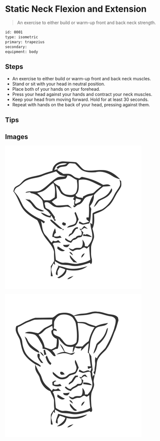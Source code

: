 # Static Neck Flexion and Extension
> An exercise to either build or warm-up front and back neck strength.

``` 
id: 0001 
type: isometric 
primary: trapezius 
secondary:  
equipment: body 
``` 

## Steps

 - An exercise to either build or warm-up front and back neck muscles.
 - Stand or sit with your head in neutral position.
 - Place both of your hands on your forehead.
 - Press your head against your hands and contract your neck muscles.
 - Keep your head from moving forward. Hold for at least 30 seconds.
 - Repeat with hands on the back of your head, pressing against them.

## Tips


## Images

![](./../svg/0001-relaxation.svg)

![](./../svg/0001-tension.svg)
